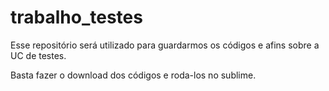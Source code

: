 # trabalho_testes
Esse repositório será utilizado para guardarmos os códigos e afins sobre a UC de testes.

Basta fazer o download dos códigos e roda-los no sublime.
